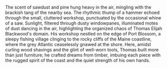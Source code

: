 The scent of sawdust and pine hung heavy in the air, mingling with the brackish tang of the nearby sea.  The rhythmic thump of a hammer echoed through the small, cluttered workshop, punctuated by the occasional whine of a saw. Sunlight, filtered through dusty windowpanes, illuminated motes of dust dancing in the air, highlighting the organized chaos of Thomas Elijah Blackwood's domain.  His workshop nestled on the edge of Port Blossom, a sleepy fishing village clinging to the rocky cliffs of the Maine coastline, where the grey Atlantic ceaselessly gnawed at the shore.  Here, amidst curling wood shavings and the glint of well-worn tools, Thomas built more than just furniture; he crafted dreams from timber, imbuing each piece with the rugged spirit of the coast and the quiet strength of his own hands.
